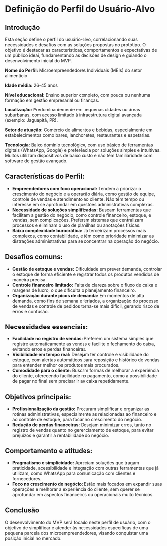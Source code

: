 # Definição do Perfil do Usuário-Alvo

## Introdução
Esta seção define o perfil do usuário-alvo, correlacionando suas necessidades e desafios com as soluções propostas no protótipo. O objetivo é destacar as características, comportamentos e expectativas de um público ideai, fundamentando as decisões de design e guiando o desenvolvimento inicial do MVP.


**Nome do Perfil:** Microempreendedores Individuais (MEIs) do setor alimentício

**Idade média:** 26-45 anos

**Nível educacional:** Ensino superior completo, com pouca ou nenhuma formação em gestão empresarial ou finanças.

**Localização:** Predominantemente em pequenas cidades ou áreas suburbanas, com acesso limitado à infraestrutura digital avançada (exemplo: Jaguapitã, PR).

**Setor de atuação:** Comércio de alimentos e bebidas, especialmente em estabelecimentos como bares, lanchonetes, restaurantes e espetarias.

**Tecnologia:** Baixo domínio tecnológico, com uso básico de ferramentas digitais (WhatsApp, Google) e preferência por soluções simples e intuitivas. Muitos utilizam dispositivos de baixo custo e não têm familiaridade com software de gestão avançado.

## Características do Perfil:

- **Empreendedores com foco operacional:** Tendem a priorizar o crescimento do negócio e a operação diária, como gestão de equipe, controle de vendas e atendimento ao cliente. Não têm tempo ou interesse em se aprofundar em questões administrativas complexas.
- **Necessidade de soluções simplificadas:** Buscam ferramentas que facilitam a gestão do negócio, como controle financeiro, estoque, e vendas, sem complicações. Preferem sistemas que centralizam processos e eliminam o uso de planilhas ou anotações físicas.
- **Baixa complexidade burocrática:** Já terceirizam processos mais complexos, como contabilidade, e têm como prioridade minimizar as distrações administrativas para se concentrar na operação do negócio.

## Desafios comuns:

- **Gestão de estoque e vendas:** Dificuldade em prever demanda, controlar o estoque de forma eficiente e registrar todos os produtos vendidos de maneira precisa.
- **Controle financeiro limitado:** Falta de clareza sobre o fluxo de caixa e margens de lucro, o que dificulta o planejamento financeiro.
- **Organização durante picos de demanda:** Em momentos de alta demanda, como fins de semana e feriados, a organização do processo de vendas e controle de pedidos torna-se mais difícil, gerando risco de erros e confusão.

## Necessidades essenciais:

- **Facilidade no registro de vendas:** Preferem um sistema simples que registre automaticamente as vendas e facilite o fechamento do caixa, evitando erros e perdas financeiras.
- **Visibilidade em tempo real:** Desejam ter controle e visibilidade do estoque, com alertas automáticos para reposição e histórico de vendas para entender melhor os produtos mais procurados.
- **Comodidade para o cliente:** Buscam formas de melhorar a experiência do cliente, oferecendo facilidade no pagamento, como a possibilidade de pagar no final sem precisar ir ao caixa repetidamente.

## Objetivos principais:

- **Profissionalização da gestão:** Procuram simplificar e organizar as rotinas administrativas, especialmente as relacionadas ao financeiro e ao controle de estoque, para focar no crescimento do negócio.
- **Redução de perdas financeiras:** Desejam minimizar erros, tanto no registro de vendas quanto no gerenciamento de estoque, para evitar prejuízos e garantir a rentabilidade do negócio.

## Comportamento e atitudes:

- **Pragmatismo e simplicidade:** Apreciam soluções que tragam praticidade, acessibilidade e integração com outras ferramentas que já utilizam, como WhatsApp para comunicação com clientes e fornecedores.
- **Foco no crescimento do negócio:** Estão mais focados em expandir suas operações e melhorar a experiência do cliente, sem querer se aprofundar em aspectos financeiros ou operacionais muito técnicos.

## Conclusão
O desenvolvimento do MVP será focado neste perfil de usuário, com o objetivo de simplificar e atender às necessidades específicas de uma pequena parcela dos microempreendedores, visando conquistar uma posição inicial no mercado.

